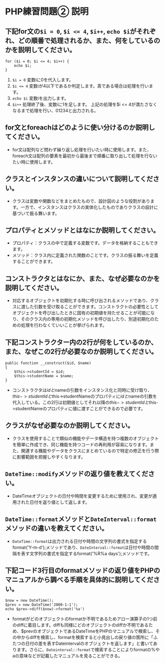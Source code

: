 # PHP練習問題② 説明

## 下記for文の`$i = 0`, `$i <= 4`, `$i++`, `echo $i`がそれぞれ、どの順番で処理されるか、また、何をしているのかを説明してください。

```
for ($i = 0; $i <= 4; $i++) {
    echo $i;
}
```

1. `$i = 0` 変数iに0を代入します。
2. `$i <= 4` 変数iが4以下であるか判定します。真である場合は処理を行います。
3. `echo $i` 変数iを出力します。
4. `$i++` 処理終了後、変数iに1を足します。
上記の処理を$i <= 4が満たさなくなるまで処理を行い、01234と出力される。

## for文とforeachはどのように使い分けるのか説明してください。
- for文は配列など問わず繰り返し処理を行いたい時に使用します。また、foreach文は配列の要素を最初から最後まで順番に取り出して処理を行ないたい時に使用します。

## クラスとインスタンスの違いについて説明してください。
- クラスは変数や関数などをまとめたもので、設計図のような役割があります。一方で、インスタンスはクラスの実体化したものでありクラスの設計に基づいて振る舞います。

## プロパティとメソッドとはなにか説明してください。
- プロパティ：クラスの中で定義する変数です。データを格納することもできます。
- メソッド：クラス内に定義された関数のことです。クラスの振る舞いを定義することができます。

## コンストラクタとはなにか、また、なぜ必要なのかを説明してください。
- 対応するオブジェクトを初期化する時に呼び出されるメソッドであり、クラスに渡した引数を受け取ることができます。コンストラクトの必要性としてオブジェクトを呼び出したときに固有の初期値を持たせることが可能になり、そのクラス内の専用の初期化メソッドを呼び出したり、別途初期化のための処理を行わなくていいことが挙げられます。

## 下記コンストラクター内の2行が何をしているのか、また、なぜこの2行が必要なのか説明してください。
```
public function __construct($id, $name)
{
    $this->studentId = $id;
    $this->studentName = $name;
}
```
- コンストラクタは$idと$nameの引数をインスタンス化と同時に受け取り、$this->studentId と$this->studentNameのプロパティに$idと$nameの引数を代入している。この2行は初期値としてそれ以降の$this->studentId と$this->studentNameのプロパティに値に渡すことができるので必要です。


## クラスがなぜ必要なのか説明してください。
- クラスを使用することで類似の機能やデータ構造を持つ複数のオブジェクトを簡単に作成でき、同じ機能を持つコードの再利用が容易になります。また、関連する機能やデータをクラスにまとめているので特定の修正を行う際に影響範囲を把握しやすくなります。

## `DateTime::modify`メソッドの返り値を教えてください。
- DateTimeオブジェクトの日付や時間を変更するために使用され、変更が適用された日付を返り値として返します。

## `DateTime::format`メソッドと`DateInterval::format`メソッドの違いを教えてください。
- `DateTime::format`は出力される日付や時間の文字列の書式を指定するformat('Y-m-d');メソッドであり、`DateInterval::format`は日付や時間の間隔を表す文字列の書式を指定するformat('%R%a days');メソッドです。

## 下記コード3行目のformatメソッドの返り値をPHPのマニュアルから調べる手順を具体的に説明してください。
```
$now = new DateTime();
$prev = new DateTime('2000-1-1');
echo $prev->diff($now)->format('%a')
```

- formatがどのオブジェクトのformatか不明であるためアロー演算子の1つ前のdiffに着目します。diffも同様にどのオブジェクトのdiffか不明であるため、$prevのオブジェクトであるDateTimeをPHPのマニュアルで検索し、その中からdiffを検索し、formatを検索すると小見出しの戻り値の箇所に「ふたつの日付の差を表すDateintervalのオブジェクトを返します」と書いてあります。さらに、`Dateinterval::format`で検索することによりformatの%やaの意味などが記載したマニュアルを見ることができる。
